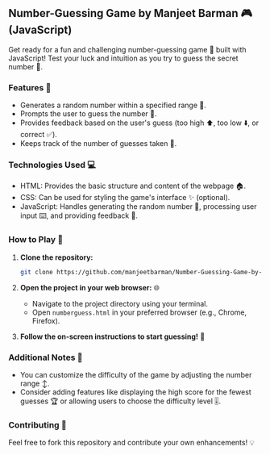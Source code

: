 ## Number-Guessing Game by Manjeet Barman 🎮 (JavaScript)

Get ready for a fun and challenging number-guessing game 🎲 built with JavaScript! Test your luck and intuition as you try to guess the secret number 🤫.

### Features 🌟

* Generates a random number within a specified range 🔢.
* Prompts the user to guess the number 🤔.
* Provides feedback based on the user's guess (too high ⬆️, too low ⬇️, or correct ✅).
* Keeps track of the number of guesses taken 📝.

### Technologies Used 💻

* HTML: Provides the basic structure and content of the webpage 🏠.
* CSS: Can be used for styling the game's interface ✨ (optional).
* JavaScript: Handles generating the random number 🔀, processing user input ⌨️, and providing feedback 📢.

### How to Play 🚀

1. **Clone the repository:** 
   ```bash
   git clone https://github.com/manjeetbarman/Number-Guessing-Game-by-Manjeet-Barman.git
   ```

2. **Open the project in your web browser:** 🌐
   - Navigate to the project directory using your terminal.
   - Open `numberguess.html` in your preferred browser (e.g., Chrome, Firefox).

3. **Follow the on-screen instructions to start guessing!** 🎉

### Additional Notes 📝

* You can customize the difficulty of the game by adjusting the number range ↕️.
* Consider adding features like displaying the high score for the fewest guesses 🏆 or allowing users to choose the difficulty level 🎚️.

### Contributing 🤝

Feel free to fork this repository and contribute your own enhancements! 💡
